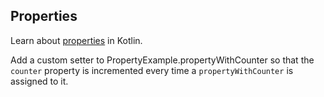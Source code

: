 ## Properties

Learn about [properties](http://kotlinlang.org/docs/reference/properties.html#properties-and-fields) in Kotlin.

Add a custom setter to PropertyExample.propertyWithCounter so that
the `counter` property is incremented every time a `propertyWithCounter` is assigned to it.
